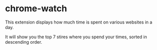 # chrome-watch
This extension displays how much time is spent on various websites in a day.

It will show you the top 7 stires where you spend your times, sorted in
descending order.
